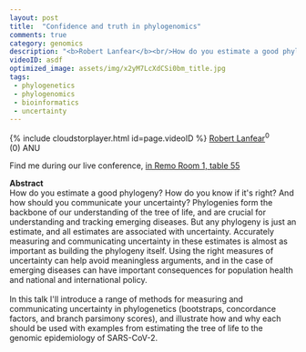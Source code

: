 ```yaml
---
layout: post
title:  "Confidence and truth in phylogenomics"
comments: true
category: genomics
description: "<b>Robert Lanfear</b><br/>How do you estimate a good phylogeny? How do you k..."
videoID: asdf
optimized_image: assets/img/x2yM7LcXdCSi0bm_title.jpg
tags:
 - phylogenetics
 - phylogenomics
 - bioinformatics
 - uncertainty
---
```

{% include cloudstorplayer.html id=page.videoID %}
<u>Robert Lanfear</u><sup>0</sup><br/>
\(0\) ANU

Find me during our live conference, [in Remo Room 1, table 55](https://remo.co)

<b>Abstract</b><br/>
How do you estimate a good phylogeny? How do you know if it's right? And how should you  communicate your uncertainty? Phylogenies form the backbone of our understanding of the tree of life, and are crucial for understanding and tracking emerging diseases. But any phylogeny is just an estimate, and all estimates are associated with uncertainty. Accurately measuring and communicating uncertainty in these estimates is almost as important as building the phylogeny itself. Using the right measures of uncertainty can help avoid meaningless arguments, and in the case of emerging diseases can have important consequences for population health and national and international policy.<br/><br/>In this talk I'll introduce a range of methods for measuring and communicating uncertainty in phylogenetics \(bootstraps, concordance factors, and branch parsimony scores\), and illustrate how and why each should be used with examples from estimating the tree of life to the genomic epidemiology of SARS-CoV-2. 
